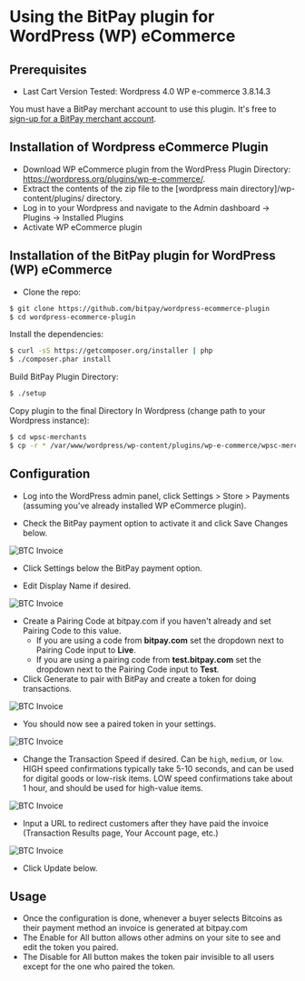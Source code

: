 # Using the BitPay plugin for WordPress (WP) eCommerce

## Prerequisites

* Last Cart Version Tested: Wordpress 4.0 WP e-commerce 3.8.14.3

You must have a BitPay merchant account to use this plugin.  It's free to [sign-up for a BitPay merchant account](https://bitpay.com/start).


## Installation of Wordpress eCommerce Plugin

- Download WP eCommerce plugin from the WordPress Plugin Directory: https://wordpress.org/plugins/wp-e-commerce/. 
- Extract the contents of the zip file to the [wordpress main directory]/wp-content/plugins/ directory.
- Log in to your Wordpress and navigate to the Admin dashboard -> Plugins -> Installed Plugins
- Activate WP eCommerce plugin

## Installation of the BitPay plugin for WordPress (WP) eCommerce

- Clone the repo:

```bash
$ git clone https://github.com/bitpay/wordpress-ecommerce-plugin
$ cd wordpress-ecommerce-plugin
```
Install the dependencies:
```bash
$ curl -sS https://getcomposer.org/installer | php
$ ./composer.phar install
```
Build BitPay Plugin Directory:
```bash
$ ./setup
```
Copy plugin to the final Directory In Wordpress (change path to your Wordpress instance):
```bash
$ cd wpsc-merchants
$ cp -r * /var/www/wordpress/wp-content/plugins/wp-e-commerce/wpsc-merchants
```

## Configuration

* Log into the WordPress admin panel, click Settings > Store > Payments (assuming you've already installed WP eCommerce plugin).

* Check the BitPay payment option to activate it and click Save Changes below.

![BTC Invoice](https://raw.githubusercontent.com/aleitner/aleitner.github.io/master/wordpress-ecommerce-plugin-v2/images/Screen%20Shot%202014-11-17%20at%201.03.18%20PM.png)

* Click Settings below the BitPay payment option.

* Edit Display Name if desired.

![BTC Invoice](https://raw.githubusercontent.com/aleitner/aleitner.github.io/master/wordpress-ecommerce-plugin-v2/images/Screen%20Shot%202014-11-17%20at%201.07.14%20PM.png)

* Create a Pairing Code at bitpay.com if you haven't already and set Pairing Code to this value.
  * If you are using a code from **bitpay.com** set the dropdown next to Pairing Code input to **Live**.
  * If you are using a pairing code from **test.bitpay.com** set the dropdown next to the Pairing Code input to **Test**.
* Click Generate to pair with BitPay and create a token for doing transactions.

![BTC Invoice](https://raw.githubusercontent.com/aleitner/aleitner.github.io/master/wordpress-ecommerce-plugin-v2/images/Screen%20Shot%202014-11-17%20at%201.05.54%20PM.png)

* You should now see a paired token in your settings. 

![BTC Invoice](https://raw.githubusercontent.com/aleitner/aleitner.github.io/master/wordpress-ecommerce-plugin-v2/images/Screen%20Shot%202014-11-17%20at%201.06.23%20PM.png)

* Change the Transaction Speed if desired.  Can be `high`, `medium`, or `low`.  HIGH speed confirmations typically take 5-10 seconds, and can be used for digital goods or low-risk items. LOW speed confirmations take about 1 hour, and should be used for high-value items.

![BTC Invoice](https://raw.githubusercontent.com/aleitner/aleitner.github.io/master/wordpress-ecommerce-plugin-v2/images/Screen%20Shot%202014-11-17%20at%201.06.38%20PM.png)

* Input a URL to redirect customers after they have paid the invoice (Transaction Results page, Your Account page, etc.)

![BTC Invoice](https://raw.githubusercontent.com/aleitner/aleitner.github.io/master/wordpress-ecommerce-plugin-v2/images/Screen%20Shot%202014-11-17%20at%201.07.07%20PM.png)

* Click Update below.

## Usage

- Once the configuration is done, whenever a buyer selects Bitcoins as their payment method an invoice is generated at bitpay.com
- The Enable for All button allows other admins on your site to see and edit the token you paired.
- The Disable for All button makes the token pair invisible to all users except for the one who paired the token.
